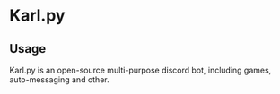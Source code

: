 ﻿# Karl.py
##  Usage
Karl.py is an open-source multi-purpose discord bot, including games, auto-messaging and other.
